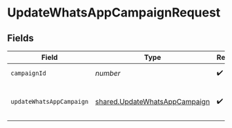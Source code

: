 # UpdateWhatsAppCampaignRequest


## Fields

| Field                                                                          | Type                                                                           | Required                                                                       | Description                                                                    |
| ------------------------------------------------------------------------------ | ------------------------------------------------------------------------------ | ------------------------------------------------------------------------------ | ------------------------------------------------------------------------------ |
| `campaignId`                                                                   | *number*                                                                       | :heavy_check_mark:                                                             | id of the campaign                                                             |
| `updateWhatsAppCampaign`                                                       | [shared.UpdateWhatsAppCampaign](../../models/shared/updatewhatsappcampaign.md) | :heavy_check_mark:                                                             | Values to update a WhatsApp Campaign                                           |